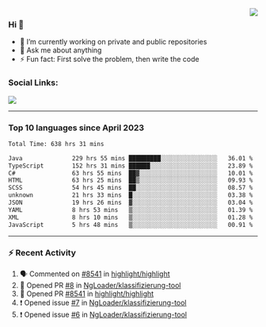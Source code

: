 <!--
<a href="https://wuffy.eu">
  <img align="right" src="https://github.com/ngloader/ngloader/blob/devcard/devcard.png" height="410" width="300" alt="NgLoader's Dev Card"/>
</a>
-->

<a href="https://wuffy.eu">
  <img align="right" src="https://github-readme-stats.vercel.app/api?username=ngloader&count_private=true&include_all_commits=true&show_icons=true&hide_rank=true&theme=dracula" />
</a>

### Hi 👋
- 🔭 I’m currently working on private and public repositories
- 💬 Ask me about anything
- ⚡ Fun fact: First solve the problem, then write the code

### Social Links:
<a href="https://discord.gg/jUtRU5Q">
  <img src="https://dcbadge.limes.pink/api/shield/128286216708685824?style=flat&theme=clean&compact=true" />
</a>

<!--
---

<div>
  <img src="https://github-readme-stats.vercel.app/api/wakatime?username=NgLoader&api_domain=wakapi.wuffy.dev&bg_color=282a36&title_color=ff6e96&icon_color=2F855A&text_color=ffffff&custom_title=Week%20Stats&layout=compact" />
</div>

---

<div>
  <img height="170" align="left" src="https://github-readme-stats.vercel.app/api?username=ngloader&count_private=true&include_all_commits=true&show_icons=true&theme=dracula" />
  <img src="https://github-readme-stats.vercel.app/api/top-langs/?username=ngloader&layout=compact&theme=dracula" />
</div>

---

<a href="https://github.com/ryo-ma/github-profile-trophy">
  <img width=800 src="https://github-profile-trophy.vercel.app/?username=ngloader&column=8&theme=dracula&no-frame=true"/>
</a>
-->

---

### Top 10 languages since April 2023

<!--START_SECTION:waka-->

```txt
Total Time: 638 hrs 31 mins

Java              229 hrs 55 mins █████████░░░░░░░░░░░░░░░░   36.01 %
TypeScript        152 hrs 31 mins ██████░░░░░░░░░░░░░░░░░░░   23.89 %
C#                63 hrs 55 mins  ██▓░░░░░░░░░░░░░░░░░░░░░░   10.01 %
HTML              63 hrs 25 mins  ██▒░░░░░░░░░░░░░░░░░░░░░░   09.93 %
SCSS              54 hrs 45 mins  ██░░░░░░░░░░░░░░░░░░░░░░░   08.57 %
unknown           21 hrs 33 mins  █░░░░░░░░░░░░░░░░░░░░░░░░   03.38 %
JSON              19 hrs 26 mins  ▓░░░░░░░░░░░░░░░░░░░░░░░░   03.04 %
YAML              8 hrs 53 mins   ▒░░░░░░░░░░░░░░░░░░░░░░░░   01.39 %
XML               8 hrs 10 mins   ▒░░░░░░░░░░░░░░░░░░░░░░░░   01.28 %
JavaScript        5 hrs 48 mins   ▒░░░░░░░░░░░░░░░░░░░░░░░░   00.91 %
```

<!--END_SECTION:waka-->

---

### :zap: Recent Activity
<!--START_SECTION:activity-->
1. 🗣 Commented on [#8541](https://github.com/highlight/highlight/pull/8541#issuecomment-2109030125) in [highlight/highlight](https://github.com/highlight/highlight)
2. 💪 Opened PR [#8](https://github.com/NgLoader/klassifizierung-tool/pull/8) in [NgLoader/klassifizierung-tool](https://github.com/NgLoader/klassifizierung-tool)
3. 💪 Opened PR [#8541](https://github.com/highlight/highlight/pull/8541) in [highlight/highlight](https://github.com/highlight/highlight)
4. ❗ Opened issue [#7](https://github.com/NgLoader/klassifizierung-tool/issues/7) in [NgLoader/klassifizierung-tool](https://github.com/NgLoader/klassifizierung-tool)
5. ❗ Opened issue [#6](https://github.com/NgLoader/klassifizierung-tool/issues/6) in [NgLoader/klassifizierung-tool](https://github.com/NgLoader/klassifizierung-tool)
<!--END_SECTION:activity-->
